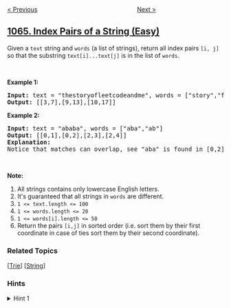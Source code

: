 <!--|This file generated by command(leetcode description); DO NOT EDIT.    |-->
<!--+----------------------------------------------------------------------+-->
<!--|@author    openset <openset.wang@gmail.com>                           |-->
<!--|@link      https://github.com/openset                                 |-->
<!--|@home      https://github.com/tonymontaro/leetcode-hints                        |-->
<!--+----------------------------------------------------------------------+-->

[< Previous](https://github.com/tonymontaro/leetcode-hints/tree/master/problems/fixed-point "Fixed Point")
　　　　　　　　　　　　　　　　
[Next >](https://github.com/tonymontaro/leetcode-hints/tree/master/problems/campus-bikes-ii "Campus Bikes II")

## [1065. Index Pairs of a String (Easy)](https://leetcode.com/problems/index-pairs-of-a-string "字符串的索引对")

<p>Given a <code>text</code>&nbsp;string and <code>words</code> (a list of strings), return all index pairs <code>[i, j]</code> so that the substring <code>text[i]...text[j]</code>&nbsp;is in the list of <code>words</code>.</p>

<p>&nbsp;</p>

<p><strong>Example 1:</strong></p>

<pre>
<strong>Input: </strong>text = <span id="example-input-1-1">&quot;thestoryofleetcodeandme&quot;</span>, words = <span id="example-input-1-2">[&quot;story&quot;,&quot;fleet&quot;,&quot;leetcode&quot;]</span>
<strong>Output: </strong><span id="example-output-1">[[3,7],[9,13],[10,17]]</span>
</pre>

<p><strong>Example 2:</strong></p>

<pre>
<strong>Input: </strong>text = <span id="example-input-2-1">&quot;ababa&quot;</span>, words = <span id="example-input-2-2">[&quot;aba&quot;,&quot;ab&quot;]</span>
<strong>Output: </strong><span id="example-output-2">[[0,1],[0,2],[2,3],[2,4]]</span>
<strong>Explanation: </strong>
Notice that matches can overlap, see &quot;aba&quot; is found in [0,2] and [2,4].
</pre>

<p>&nbsp;</p>

<p><strong>Note:</strong></p>

<ol>
	<li>All strings contains only lowercase English letters.</li>
	<li>It&#39;s guaranteed that all strings in <code>words</code> are different.</li>
	<li><code>1 &lt;= text.length &lt;= 100</code></li>
	<li><code>1 &lt;= words.length &lt;= 20</code></li>
	<li><code>1 &lt;= words[i].length &lt;= 50</code></li>
	<li>Return the pairs <code>[i,j]</code> in sorted order (i.e. sort them by their first coordinate in case of ties sort them by their second coordinate).</li>
</ol>

### Related Topics
  [[Trie](https://github.com/tonymontaro/leetcode-hints/tree/master/tag/trie/README.md)]
  [[String](https://github.com/tonymontaro/leetcode-hints/tree/master/tag/string/README.md)]

### Hints
<details>
<summary>Hint 1</summary>
For each string of the set, look for matches and store those matches indices.
</details>
